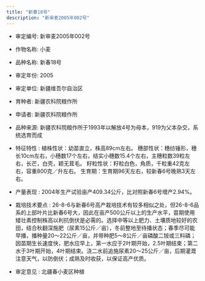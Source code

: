 ```yaml
---
title: "新春18号"
description: "新审麦2005年002号"
---
```

* 审定编号:  新审麦2005年002号

*  作物名称:  小麦

*  品种名称:  新春18号

*  审定年份:  2005

*  审定单位:  新疆维吾尔自治区

* 育种者:  新疆农科院粮作所

*  申请者:  新疆农科院粮作所

*  品种来源:  新疆农科院粮作所于1993年以解放4号为母本，919为父本杂交，系统选育而成

*  特征特性 : 
植株性状：幼苗直立，株高89cm左右。
穗部性状：穗纺锤形，穗长10cm左右，小穗数17个左右，结实小穗数15.4个左右，主穗粒数39粒左右，长芒，白壳，颖无茸毛。
籽粒性状：籽粒白色，角质，千粒重42克左右，容重800克／升左右。
生育期：生育期96天左右，较新春6号晚熟3天左右。
 
*  产量表现 : 
2004年生产试验亩产409.34公斤，比对照新春6号增产2.94%。

*  栽培技术要点 : 
26-8-6与新春6号高产栽培技术有较多相似之处，但26-8-6品系的上部叶片比新春6号大，因此在亩产500公斤以上的生产水平，苗期使用矮壮素控制株高以利抗倒伏是必需的。选择中等以上肥力、土壤质地较好的农田，结合秋翻深施肥（尿素15公斤／亩），冬前整地至待播状态；春季尽可能早播，播种量20～22公斤／亩，并带种肥5～8公斤／亩磷酸二铵或三料磷；因苗期生长速度快，肥水应早上，第一水应于2叶期开始，2.5叶期结束；第二水于3叶期开始，4叶期结束。浇二水前追施尿素20～25公斤／亩，后期灌溉注意天气，以防倒伏；成熟及时收获，以保证高产优质。

*  审定意见 : 
北疆春小麦区种植

